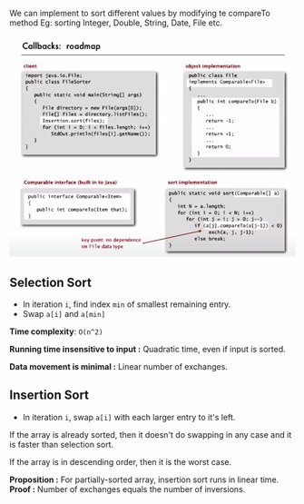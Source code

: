 We can implement to sort different values by modifying te compareTo method
Eg: sorting Integer, Double, String, Date, File etc.

![Alt text](<Screenshot from 2023-11-02 05-41-23.png>)

## Selection Sort
- In iteration `i`, find index `min` of smallest remaining entry.
- Swap `a[i]` and `a[min]`

__Time complexity__: `O(n^2)`

__Running time insensitive to input :__ Quadratic time, even if input is sorted.

__Data movement is minimal :__ Linear number of exchanges.


## Insertion Sort
- In iteration `i`, swap `a[i]` with each larger entry to it's left.

If the array is already sorted, then it doesn't do swapping in any case and it is faster than selection sort.

If the array is in descending order, then it is the worst case.

__Proposition :__ For partially-sorted array, insertion sort runs in linear time.
__Proof :__ Number of exchanges equals the number of inversions.